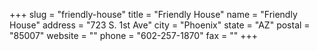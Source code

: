 +++
slug = "friendly-house"
title = "Friendly House"
name = "Friendly House"
address = "723 S. 1st Ave"
city = "Phoenix"
state = "AZ"
postal = "85007"
website = ""
phone = "602-257-1870"
fax = ""
+++
